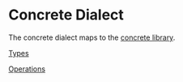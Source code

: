 # Concrete Dialect

The concrete dialect maps to the [concrete library](https://github.com/zama-ai/concrete/).


[Types](../links_to_compiler_build/md/ConcreteTypes.md)

[Operations](../links_to_compiler_build/md/ConcreteOps.md)


